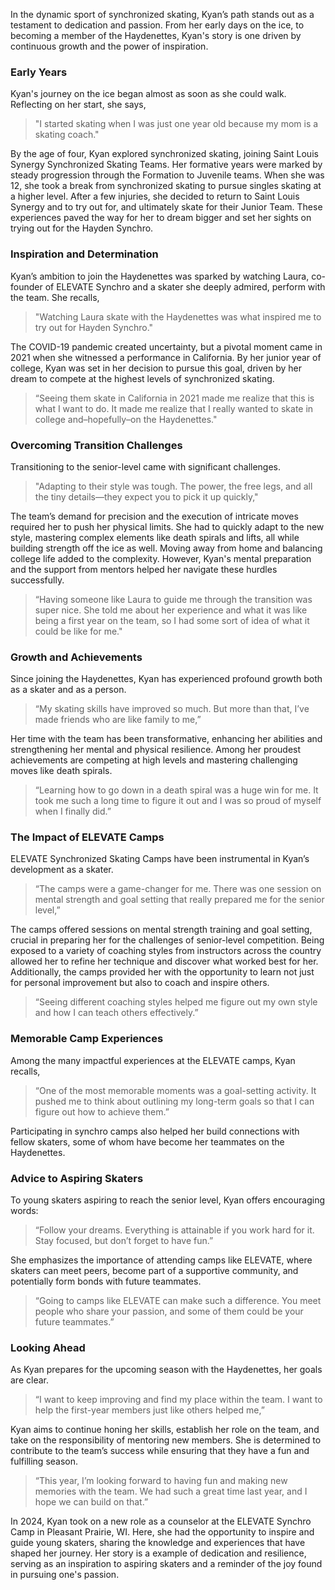 In the dynamic sport of synchronized skating, Kyan’s path stands out as a testament to dedication and passion. From her early days on the ice, to becoming a member of the Haydenettes, Kyan's story is one driven by continuous growth and the power of inspiration.

### Early Years

Kyan's journey on the ice began almost as soon as she could walk. Reflecting on her start, she says, 
> "I started skating when I was just one year old because my mom is a skating coach." 

By the age of four, Kyan explored synchronized skating, joining Saint Louis Synergy Synchronized Skating Teams. Her formative years were marked by steady progression through the Formation to Juvenile teams. When she was 12, she took a break from synchronized skating to pursue singles skating at a higher level. After a few injuries, she decided to return to Saint Louis Synergy and to try out for, and ultimately skate for their Junior Team. These experiences paved the way for her to dream bigger and set her sights on trying out for the Hayden Synchro.

### Inspiration and Determination

Kyan’s ambition to join the Haydenettes was sparked by watching Laura, co-founder of ELEVATE Synchro and a skater she deeply admired, perform with the team. She recalls,
> "Watching Laura skate with the Haydenettes was what inspired me to try out for Hayden Synchro." 

The COVID-19 pandemic created uncertainty, but a pivotal moment came in 2021 when she witnessed a performance in California. By her junior year of college, Kyan was set in her decision to pursue this goal, driven by her dream to compete at the highest levels of synchronized skating. 
> “Seeing them skate in California in 2021 made me realize that this is what I want to do. It made me realize that I really wanted to skate in college and–hopefully–on the Haydenettes."

### Overcoming Transition Challenges

Transitioning to the senior-level came with significant challenges. 
> "Adapting to their style was tough. The power, the free legs, and all the tiny details—they expect you to pick it up quickly," 

The team’s demand for precision and the execution of intricate moves required her to push her physical limits. She had to quickly adapt to the new style, mastering complex elements like death spirals and lifts, all while building strength off the ice as well. Moving away from home and balancing college life added to the complexity. However, Kyan's mental preparation and the support from mentors helped her navigate these hurdles successfully. 
> “Having someone like Laura to guide me through the transition was super nice. She told me about her experience and what it was like being a first year on the team, so I had some sort of idea of what it could be like for me."

### Growth and Achievements

Since joining the Haydenettes, Kyan has experienced profound growth both as a skater and as a person. 
> “My skating skills have improved so much. But more than that, I’ve made friends who are like family to me,” 

Her time with the team has been transformative, enhancing her abilities and strengthening her mental and physical resilience. Among her proudest achievements are competing at high levels and mastering challenging moves like death spirals. 
> “Learning how to go down in a death spiral was a huge win for me. It took me such a long time to figure it out and I was so proud of myself when I finally did.” 

### The Impact of ELEVATE Camps

ELEVATE Synchronized Skating Camps have been instrumental in Kyan’s development as a skater. 
> “The camps were a game-changer for me. There was one session on mental strength and goal setting that really prepared me for the senior level,” 

The camps offered sessions on mental strength training and goal setting, crucial in preparing her for the challenges of senior-level competition. Being exposed to a variety of coaching styles from instructors across the country allowed her to refine her technique and discover what worked best for her. Additionally, the camps provided her with the opportunity to learn not just for personal improvement but also to coach and inspire others. 
> “Seeing different coaching styles helped me figure out my own style and how I can teach others effectively.” 

### Memorable Camp Experiences

Among the many impactful experiences at the ELEVATE camps, Kyan recalls, 
> “One of the most memorable moments was a goal-setting activity. It pushed me to think about outlining my long-term goals so that I can figure out how to achieve them.” 

Participating in synchro camps also helped her build connections with fellow skaters, some of whom have become her teammates on the Haydenettes.

### Advice to Aspiring Skaters

To young skaters aspiring to reach the senior level, Kyan offers encouraging words: 
> “Follow your dreams. Everything is attainable if you work hard for it. Stay focused, but don’t forget to have fun.” 

She emphasizes the importance of attending camps like ELEVATE, where skaters can meet peers, become part of a supportive community, and potentially form bonds with future teammates. 
> “Going to camps like ELEVATE can make such a difference. You meet people who share your passion, and some of them could be your future teammates.” 

### Looking Ahead

As Kyan prepares for the upcoming season with the Haydenettes, her goals are clear. 
> “I want to keep improving and find my place within the team. I want to help the first-year members just like others helped me,” 

Kyan aims to continue honing her skills, establish her role on the team, and take on the responsibility of mentoring new members. She is determined to contribute to the team’s success while ensuring that they have a fun and fulfilling season. 
> “This year, I’m looking forward to having fun and making new memories with the team. We had such a great time last year, and I hope we can build on that.” 

In 2024, Kyan took on a new role as a counselor at the ELEVATE Synchro Camp in Pleasant Prairie, WI. Here, she had the opportunity to inspire and guide young skaters, sharing the knowledge and experiences that have shaped her journey. Her story is a example of dedication and resilience, serving as an inspiration to aspiring skaters and a reminder of the joy found in pursuing one's passion.